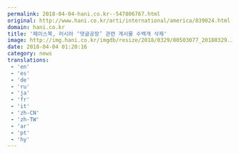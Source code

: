 ```yaml
---
permalink: 2018-04-04-hani.co.kr--547806767.html
original: http://www.hani.co.kr/arti/international/america/839024.html
domain: hani.co.kr
title: '페이스북, 러시아 ‘댓글공장’ 관련 게시물 수백개 삭제'
image: http://img.hani.co.kr/imgdb/resize/2018/0329/00503077_20180329.JPG
date: 2018-04-04 01:20:16
category: news
translations: 
 - 'en'
 - 'es'
 - 'de'
 - 'ru'
 - 'ja'
 - 'fr'
 - 'it'
 - 'zh-CN'
 - 'zh-TW'
 - 'ar'
 - 'pt'
 - 'hy'
---
```


